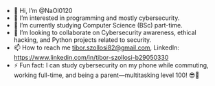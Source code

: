 - 👋 Hi, I’m @NaOl0120
- 👀 I’m interested in programming and mostly cybersecurity.
- 🌱 I’m currently studying Computer Science (BSc) part-time. 
- 💞️ I’m looking to collaborate on Cybersecurity awareness, ethical hacking, and Python projects related to security.
- 📫 How to reach me tibor.szollosi82@gmail.com, LinkedIn: https://www.linkedin.com/in/tibor-szollosi-b29050330
- ⚡ Fun fact:  I can study cybersecurity on my phone while commuting, working full-time, and being a parent—multitasking level 100! 😎🚀

<!---
NaOl0120/NaOl0120 is a ✨ special ✨ repository because its `README.md` (this file) appears on your GitHub profile.
You can click the Preview link to take a look at your changes.
--->
